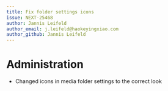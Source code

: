 ```yaml
---
title: Fix folder settings icons
issue: NEXT-25468
author: Jannis Leifeld
author_email: j.leifeld@haokeyingxiao.com
author_github: Jannis Leifeld
---
```

# Administration
* Changed icons in media folder settings to the correct look
